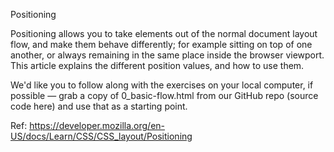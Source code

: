 Positioning

Positioning allows you to take elements out of the normal document layout flow, and make them behave differently; for example sitting on top of one another, or always remaining in the same place inside the browser viewport. This article explains the different position values, and how to use them.

We'd like you to follow along with the exercises on your local computer, if possible — grab a copy of 0_basic-flow.html from our GitHub repo (source code here) and use that as a starting point.

Ref: https://developer.mozilla.org/en-US/docs/Learn/CSS/CSS_layout/Positioning

